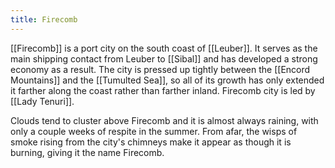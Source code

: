 ```yaml
---
title: Firecomb
---
```


[[Firecomb]] is a port city on the south coast of [[Leuber]]. It serves as the main shipping contact from Leuber to [[Sibal]] and has developed a strong economy as a result. The city is pressed up tightly between the [[Encord Mountains]] and the [[Tumulted Sea]], so all of its growth has only extended it farther along the coast rather than farther inland. Firecomb city is led by [[Lady Tenuri]].

Clouds tend to cluster above Firecomb and it is almost always raining, with only a couple weeks of respite in the summer. From afar, the wisps of smoke rising from the city's chimneys make it appear as though it is burning, giving it the name Firecomb.
